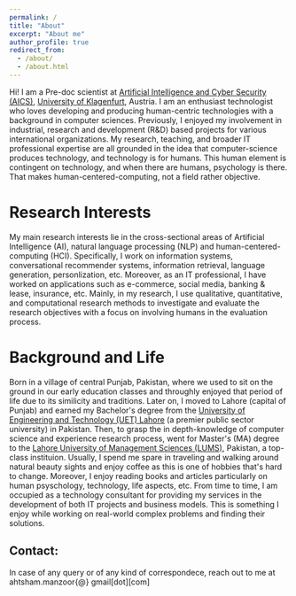 ```yaml
---
permalink: /
title: "About"
excerpt: "About me"
author_profile: true
redirect_from: 
  - /about/
  - /about.html
---
```

Hi! I am a Pre-doc scientist at [Artificial Intelligence and Cyber Security (AICS)](https://www.aau.at/en/aics/), [University of Klagenfurt](https://www.aau.at/en/), Austria.
I am an enthusiast technologist who loves developing and producing human-centric technologies with a background in computer sciences.
Previously, I enjoyed my involvement in industrial, research and development (R&D) based projects for various international organizations. My research, teaching, and broader IT professional expertise are all grounded
in the idea that computer-science produces technology, and technology is for humans. This human element is contingent on technology, and when there are humans, psychology is there. That makes human-centered-computing, not a field rather objective.


Research Interests
======
My main research interests lie in the cross-sectional areas of Artificial Intelligence (AI), natural language processing (NLP) and human-centered-computing (HCI). Specifically, I work on information systems, conversational recommender systems, information retrieval, language generation, personlization, etc. Moreover, as an IT professional, I have worked on applications such as e-commerce, social media, banking & lease, insurance, etc.
Mainly, in my research, I use qualitative, quantitative, and computational research methods to investigate and evaluate the research objectives with a focus on involving humans in the evaluation process.



Background and Life
======
Born in a village of central Punjab, Pakistan, where we used to sit on the ground in our early education classes and throughly enjoyed that period of life due to its similicity and traditions. 
Later on, I moved to  Lahore (capital of Punjab) and earned my Bachelor's degree from the [University of Engineering and Technology (UET) Lahore](https://www.uet.edu.pk/) (a premier public sector university) in Pakistan.
Then, to grasp the in depth-knowledge of computer science and experience research process, went for Master's (MA) degree to the [Lahore University of Management Sciences (LUMS)](https://lums.edu.pk/), Pakistan, a top-class instituion. 
Usually, I spend me spare in traveling and walking around natural beauty sights and enjoy coffee as this is one of hobbies that's hard to change. Moreover, I enjoy reading books and articles particularly on human psyschology, technology, life aspects, etc.
From time to time, I am occupied as a technology consultant for providing my services in the development of both IT projects and business models. This is something I enjoy while working on real-world complex problems and finding their solutions.


Contact:
------
In case of any query or of any kind of correspondece, reach out to me at ahtsham.manzoor{@} gmail[dot][com]
